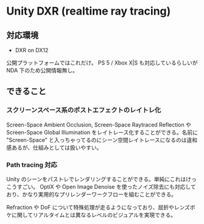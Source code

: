 # Unity DXR (realtime ray tracing)

## 対応環境

- DXR on DX12

公開プラットフォームではこれだけ。 PS 5 / Xbox X|S も対応しているらしいが NDA 下のため公開情報無し。

## できること

### スクリーンスペース系のポストエフェクトのレイトレ化

Screen-Space Ambient Occlusion, Screen-Space Raytraced Reflection や Screen-Space Global Illumination をレイトレース化することができる。名前に "Screen-Space" と入っちゃってるのにシーン空間レイトレースになるのは違和感あるが、仕組みとしては扱いやすい。

### Path tracing 対応

Unity のシーンをパストレでレンダリングすることができる。単純にこれはけっこうすごい。 OptiX や Open Image Denoise を使ったノイズ除去にも対応しており、かなり実用的なプリレンダーワークフローを組むことができる。

Refraction や DoF について特殊処理が走るようになっており、屈折やレンズボケに関してリアルタイムとは異なるレベルのビジュアルを実現できる。
